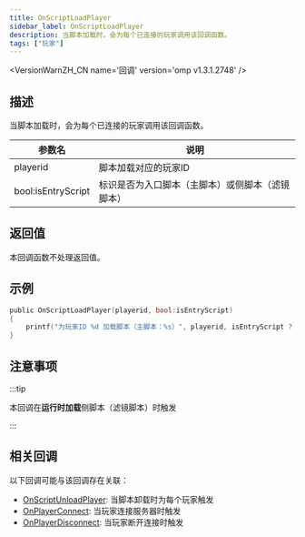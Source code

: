 ```yaml
---
title: OnScriptLoadPlayer
sidebar_label: OnScriptLoadPlayer
description: 当脚本加载时，会为每个已连接的玩家调用该回调函数。
tags: ["玩家"]
---
```


<VersionWarnZH_CN name='回调' version='omp v1.3.1.2748' />

## 描述

当脚本加载时，会为每个已连接的玩家调用该回调函数。

| 参数名             | 说明                                             |
| ------------------ | ------------------------------------------------ |
| playerid           | 脚本加载对应的玩家ID                             |
| bool:isEntryScript | 标识是否为入口脚本（主脚本）或侧脚本（滤镜脚本） |

## 返回值

本回调函数不处理返回值。

## 示例

```c
public OnScriptLoadPlayer(playerid, bool:isEntryScript)
{
    printf("为玩家ID %d 加载脚本（主脚本：%s）", playerid, isEntryScript ? "是" : "否");
}
```

## 注意事项

:::tip

本回调在**运行时加载**侧脚本（滤镜脚本）时触发

:::

## 相关回调

以下回调可能与该回调存在关联：

- [OnScriptUnloadPlayer](OnScriptUnloadPlayer): 当脚本卸载时为每个玩家触发
- [OnPlayerConnect](OnPlayerConnect): 当玩家连接服务器时触发
- [OnPlayerDisconnect](OnPlayerDisconnect): 当玩家断开连接时触发
